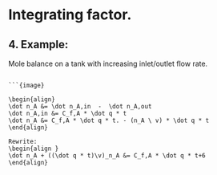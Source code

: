 # Integrating factor.  

## 4. Example: 
Mole balance on a tank with increasing inlet/outlet flow rate. 
````{example} 

```{image}

\begin{align}
\dot n_A &= \dot n_A,in  -  \dot n_A,out
\dot n_A,in &= C_f,A * \dot q * t
\dot n_A &= C_f,A * \dot q * t. - (n_A \ v) * \dot q * t
\end{align}

Rewrite: 
\begin{align }
\dot n_A + ((\dot q * t)\v)_n_A &= C_f,A * \dot q * t+6
\end{align}